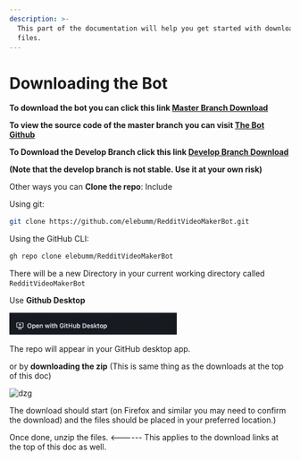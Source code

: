 ```yaml
---
description: >-
  This part of the documentation will help you get started with downloading the
  files.
---
```


# Downloading the Bot

**To download the bot you can click this link  [Master Branch Download](https://github.com/elebumm/RedditVideoMakerBot/archive/refs/heads/master.zip)**

**To view the source code of the master branch you can visit [The Bot Github](https://github.com/elebumm/RedditVideoMakerBot)**

**To Download the Develop Branch click this link [Develop Branch Download](https://github.com/elebumm/RedditVideoMakerBot/archive/refs/heads/develop.zip)**

**(Note that the develop branch is not stable. Use it at your own risk)**

Other ways you can **Clone the repo**: Include

Using git:

```bash
git clone https://github.com/elebumm/RedditVideoMakerBot.git
```

Using the GitHub CLI:

```bash
gh repo clone elebumm/RedditVideoMakerBot
```

There will be a new Directory in your current working directory called ```RedditVideoMakerBot```

Use **Github Desktop**

<img src=".gitbook/assets/image (1) (1) (1) (1) (1).png" width="300" heigth="300" alt="GD">

The repo will appear in your GitHub desktop app.

or by **downloading the zip** (This is same thing as the downloads at the top of this doc)

![dzg](<.gitbook/assets/image (1) (1).png>)

The download should start (on Firefox and similar you may need to confirm the download) and the files should be placed in your preferred location.)

Once done, unzip the files. <------ This applies to the download links at the top of this doc as well.
